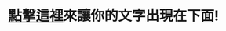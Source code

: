 # [點擊這裡](https://github.com/charlie-moomoo/textboard/issues/new?title=增加文字：<把這裡替換成你的文字！>&body=按下`Submit%20new%20issue`!)來讓你的文字出現在下面!
